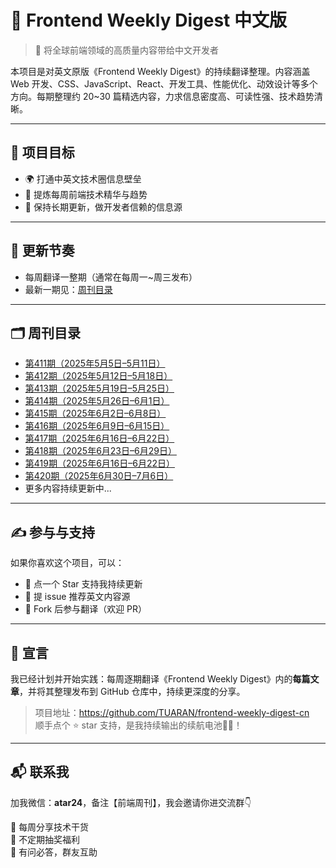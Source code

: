 # 🧭 Frontend Weekly Digest 中文版

> 📘 将全球前端领域的高质量内容带给中文开发者

本项目是对英文原版《Frontend Weekly Digest》的持续翻译整理。内容涵盖 Web 开发、CSS、JavaScript、React、开发工具、性能优化、动效设计等多个方向。每期整理约 20~30 篇精选内容，力求信息密度高、可读性强、技术趋势清晰。

---

## 📌 项目目标

- 🌍 打通中英文技术圈信息壁垒
- 🧠 提炼每周前端技术精华与趋势
- 🔁 保持长期更新，做开发者信赖的信息源

---

## 📅 更新节奏

- 每周翻译一整期（通常在每周一~周三发布）
- 最新一期见：[周刊目录](#周刊目录)

---

## 🗂️ 周刊目录

- [第411期（2025年5月5日–5月11日）](./issues/411.md)
- [第412期（2025年5月12日–5月18日）](./issues/412.md)
- [第413期（2025年5月19日–5月25日）](./issues/413.md)
- [第414期（2025年5月26日–6月1日）](./issues/414.md)
- [第415期（2025年6月2日–6月8日）](./issues/415.md)
- [第416期（2025年6月9日–6月15日）](./issues/416.md)
- [第417期（2025年6月16日–6月22日）](./issues/417.md)
- [第418期（2025年6月23日–6月29日）](./issues/418.md)
- [第419期（2025年6月16日–6月22日）](./weekly/419/前端周刊第419期.md)
- [第420期（2025年6月30日–7月6日）](./weekly/420/420.md)
- 更多内容持续更新中...

---

## ✍️ 参与与支持

如果你喜欢这个项目，可以：

- 🌟 点一个 Star 支持我持续更新
- 📮 提 issue 推荐英文内容源
- 📝 Fork 后参与翻译（欢迎 PR）

---

## 📢 宣言

我已经计划并开始实践：每周逐期翻译《Frontend Weekly Digest》内的**每篇文章**，并将其整理发布到 GitHub 仓库中，持续更深度的分享。

> 项目地址：https://github.com/TUARAN/frontend-weekly-digest-cn  
> 顺手点个 ⭐️ star 支持，是我持续输出的续航电池🔋✨！

---

## 📬 联系我

加我微信：**atar24**，备注【前端周刊】，我会邀请你进交流群👇

🚀 每周分享技术干货  
🎁 不定期抽奖福利  
💬 有问必答，群友互助

